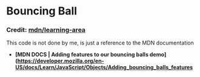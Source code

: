 Bouncing Ball
=============

### Credit: [mdn/learning-area](https://github.com/mdn/learning-area/tree/main/javascript/oojs/bouncing-balls)

This code is not done by me, is just a reference to the MDN  documentation


* **[MDN DOCS | Adding features to our bouncing balls demo](https://developer.mozilla.org/en-US/docs/Learn/JavaScript/Objects/Adding_bouncing_balls_features**